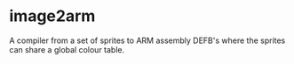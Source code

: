 # image2arm
A compiler from a set of sprites to ARM assembly DEFB's where the sprites can share a global colour table.
